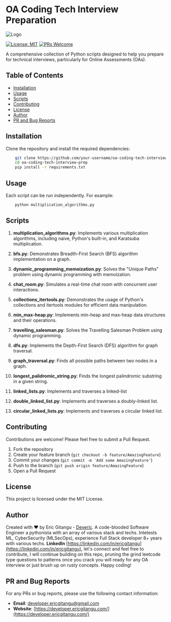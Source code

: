 # OA Coding Tech Interview Preparation

![Logo](https://developer.ericgitangu.com/_next/image?url=%2Ffavicon.png&w=96&q=75)

[![License: MIT](https://img.shields.io/badge/License-MIT-yellow.svg)](https://opensource.org/licenses/MIT)
[![PRs Welcome](https://img.shields.io/badge/PRs-welcome-brightgreen.svg?style=flat-square)](http://makeapullrequest.com)

A comprehensive collection of Python scripts designed to help you prepare for technical interviews, particularly for Online Assessments (OAs).

## Table of Contents

- [Installation](#installation)
- [Usage](#usage)
- [Scripts](#scripts)
- [Contributing](#contributing)
- [License](#license)
- [Author](#author)
- [PR and Bug Reports](#pr-and-bug-reports)

## Installation

Clone the repository and install the required dependencies:

```bash
    git clone https://github.com/your-username/oa-coding-tech-interview-prep.git
    cd oa-coding-tech-interview-prep
    pip install -r requirements.txt
```

## Usage

Each script can be run independently. For example:

```bash
    python multiplication_algorithms.py
```


## Scripts

1. **multiplication_algorithms.py**: Implements various multiplication algorithms, including naive, Python's built-in, and Karatsuba multiplication.

2. **bfs.py**: Demonstrates Breadth-First Search (BFS) algorithm implementation on a graph.

3. **dynamic_programming_memoization.py**: Solves the "Unique Paths" problem using dynamic programming with memoization.

4. **chat_room.py**: Simulates a real-time chat room with concurrent user interactions.

5. **collections_itertools.py**: Demonstrates the usage of Python's collections and itertools modules for efficient data manipulation.

6. **min_max-heap.py**: Implements min-heap and max-heap data structures and their operations.

7. **travelling_salesman.py**: Solves the Travelling Salesman Problem using dynamic programming.

8. **dfs.py**: Implements the Depth-First Search (DFS) algorithm for graph traversal.

9. **graph_traversal.py**: Finds all possible paths between two nodes in a graph.

10. **longest_palidromic_string.py**: Finds the longest palindromic substring in a given string.

11. **linked_lists.py**:  Implements and traverses a linked-list

12. **double_linked_list.py**: Implements and traverses a doubly-linked list.

13. **circular_linked_lists.py**: Implements and traverses a circular linked list.

## Contributing

Contributions are welcome! Please feel free to submit a Pull Request.

1. Fork the repository
2. Create your feature branch (`git checkout -b feature/AmazingFeature`)
3. Commit your changes (`git commit -m 'Add some AmazingFeature'`)
4. Push to the branch (`git push origin feature/AmazingFeature`)
5. Open a Pull Request

## License

This project is licensed under the MIT License. 

## Author

Created with ❤️ by Eric Gitangu - [Deveric](https://developer.ericgitangu.com). A code-blooded Software Engineer a pythonista with an array of various stack and techs. Intetests ML, CyberSecurity (MLSecOps), experience Full Stack developer 8+ years with various techs. **LinkedIn** [https://linkedin.com/in/ericgitangu](https://linkedin.com/in/ericgitangu), let's connect and feel free to contribute, I will continue building on this repo, pruning the grind leetcode type questions to patterns once you crack you will ready for any OA interview or just brush up on rusty concepts. Happy coding! 

## PR and Bug Reports

For any PRs or bug reports, please use the following contact information:

- **Email**: [developer.ericgitangu@gmail.com](mailto:developer.ericgitangu@gmail.com)
- **Website**: [https://developer.ericgitangu.com/](https://developer.ericgitangu.com/)